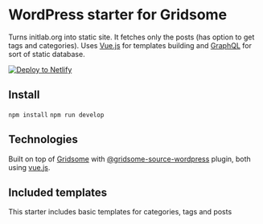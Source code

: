 # WordPress starter for Gridsome
Turns initlab.org into static site. It fetches only the posts (has option to get tags and categories). Uses [Vue.js](https://vuejs.org) for templates building and [GraphQL](https://graphql.org/) for sort of static database.

[![Deploy to Netlify](https://www.netlify.com/img/deploy/button.svg)](https://app.netlify.com/start/deploy?repository=https://github.com/alordiel/static-wp)

## Install

`npm install`
`npm run develop`

## Technologies

Built on top of [Gridsome](https://gridsome.org) with [@gridsome-source-wordpress](https://gridsome.org/plugins/@gridsome/source-wordpress) plugin, both using [vue.js](https://vuejs.org).


## Included templates

This starter includes basic templates for categories, tags and posts
